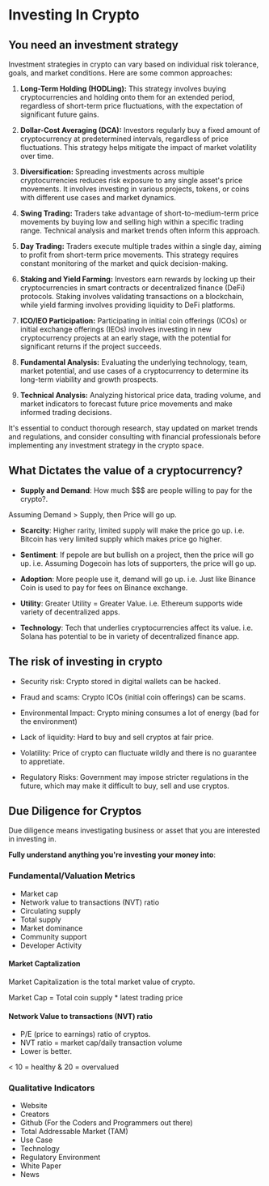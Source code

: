 # Investing In Crypto

## You need an investment strategy

Investment strategies in crypto can vary based on individual risk tolerance, goals, and market conditions. Here are some common approaches:

1. **Long-Term Holding (HODLing):** This strategy involves buying cryptocurrencies and holding onto them for an extended period, regardless of short-term price fluctuations, with the expectation of significant future gains.

2. **Dollar-Cost Averaging (DCA):** Investors regularly buy a fixed amount of cryptocurrency at predetermined intervals, regardless of price fluctuations. This strategy helps mitigate the impact of market volatility over time.

3. **Diversification:** Spreading investments across multiple cryptocurrencies reduces risk exposure to any single asset's price movements. It involves investing in various projects, tokens, or coins with different use cases and market dynamics.

4. **Swing Trading:** Traders take advantage of short-to-medium-term price movements by buying low and selling high within a specific trading range. Technical analysis and market trends often inform this approach.

5. **Day Trading:** Traders execute multiple trades within a single day, aiming to profit from short-term price movements. This strategy requires constant monitoring of the market and quick decision-making.

6. **Staking and Yield Farming:** Investors earn rewards by locking up their cryptocurrencies in smart contracts or decentralized finance (DeFi) protocols. Staking involves validating transactions on a blockchain, while yield farming involves providing liquidity to DeFi platforms.

7. **ICO/IEO Participation:** Participating in initial coin offerings (ICOs) or initial exchange offerings (IEOs) involves investing in new cryptocurrency projects at an early stage, with the potential for significant returns if the project succeeds.

8. **Fundamental Analysis:** Evaluating the underlying technology, team, market potential, and use cases of a cryptocurrency to determine its long-term viability and growth prospects.

9. **Technical Analysis:** Analyzing historical price data, trading volume, and market indicators to forecast future price movements and make informed trading decisions.

It's essential to conduct thorough research, stay updated on market trends and regulations, and consider consulting with financial professionals before implementing any investment strategy in the crypto space.

## What Dictates the value of a cryptocurrency?

- **Supply and Demand**: How much $$$ are people willing to pay for the crypto?.

Assuming Demand > Supply, then Price will go up.

- **Scarcity**: Higher rarity, limited supply will make the price go up.
i.e. Bitcoin has very limited supply which makes price go higher.

- **Sentiment**: If pepole are but bullish on a project, then the price will go up. i.e. Assuming Dogecoin has lots of supporters, the price will go up.

- **Adoption**: More people use it, demand will go up. i.e. Just like Binance Coin is used to pay for fees on Binance exchange.

- **Utility**: Greater Utility = Greater Value. i.e. Ethereum supports wide variety of decentralized apps.

- **Technology**: Tech that underlies cryptocurrencies affect its value. i.e. Solana has potential to be in variety of decentralized finance app.

## The risk of investing in crypto

- Security risk: Crypto stored in digital wallets can be hacked.

- Fraud and scams: Crypto ICOs (initial coin offerings) can be scams.

- Environmental Impact: Crypto mining consumes a lot of energy (bad for the environment)

- Lack of liquidity: Hard to buy and sell cryptos at fair price.

- Volatility: Price of crypto can fluctuate wildly and there is no guarantee to appretiate.

- Regulatory Risks: Government may impose stricter regulations in the future, which may make it difficult to buy, sell and use cryptos.

## Due Diligence for Cryptos

Due diligence means investigating  business or asset that you are interested in investing in.

**Fully understand anything you're investing your money into**:

### Fundamental/Valuation Metrics

- Market cap
- Network value to transactions (NVT) ratio
- Circulating supply
- Total supply
- Market dominance
- Community support
- Developer Activity

#### Market Captalization

Market Capitalization is the total market value of crypto.

Market Cap = Total coin supply * latest trading price

#### Network Value to transactions (NVT) ratio

- P/E (price to earnings) ratio of cryptos.
- NVT ratio = market cap/daily transaction volume
- Lower is better.

< 10 = healthy & 20 = overvalued

### Qualitative Indicators

- Website
- Creators
- Github (For the Coders and Programmers out there)
- Total Addressable Market (TAM)
- Use Case
- Technology
- Regulatory Environment
- White Paper
- News